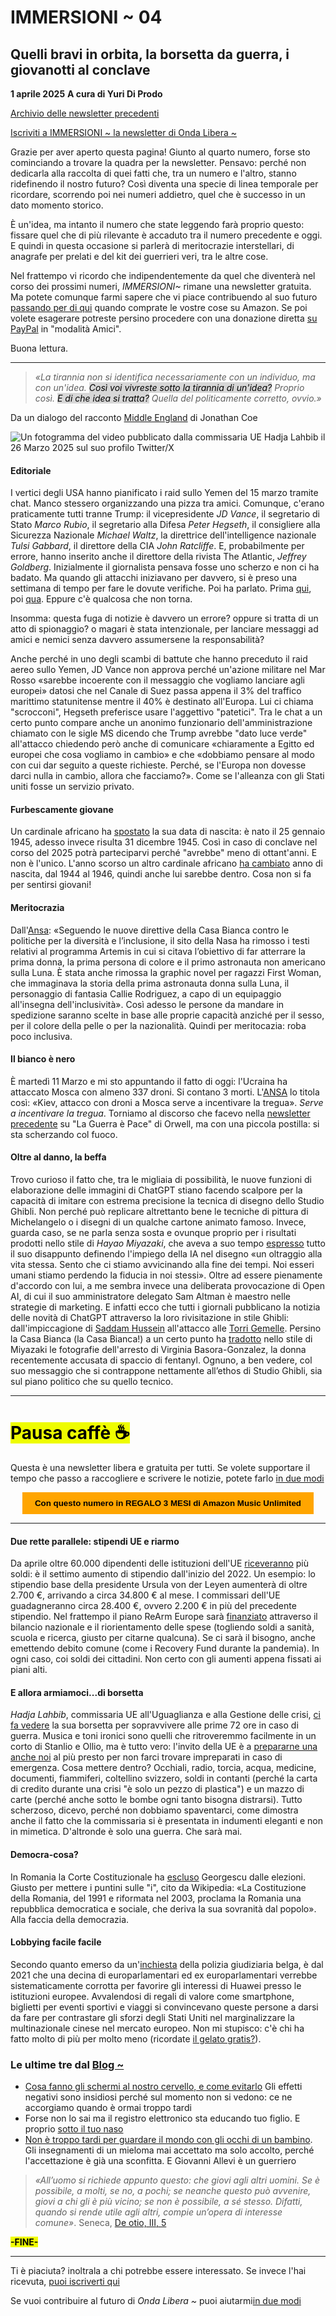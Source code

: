 # IMMERSIONI ~ 04
## Quelli bravi in orbita, la borsetta da guerra, i giovanotti al conclave
**1 aprile 2025**
**A cura di Yuri Di Prodo**

[Archivio delle newsletter precedenti](https://yuridiprodo.github.io/pages/newsletter.html)

[Iscriviti a IMMERSIONI ~ la newsletter di Onda Libera ~](https://yuridiprodo.substack.com​)

Grazie per aver aperto questa pagina! Giunto al quarto numero, forse sto cominciando a trovare la quadra per la newsletter. Pensavo: perché non dedicarla alla raccolta di quei fatti che, tra un numero e l'altro, stanno ridefinendo il nostro futuro? Così diventa una specie di linea temporale per ricordare, scorrendo poi nei numeri addietro, quel che è successo in un dato momento storico.

È un'idea, ma intanto il numero che state leggendo farà proprio questo: fissare quel che di più rilevante è accaduto tra il numero precedente e oggi. E quindi in questa occasione si parlerà di meritocrazie interstellari, di anagrafe per prelati e del kit dei guerrieri veri, tra le altre cose.

Nel frattempo vi ricordo che indipendentemente da quel che diventerà nel corso dei prossimi numeri, *IMMERSIONI~* rimane una newsletter gratuita. Ma potete comunque farmi sapere che vi piace contribuendo al suo futuro [passando per di qui​](https://amzn.to/4h31dBJ) quando comprate le vostre cose su Amazon. Se poi volete esagerare potreste persino procedere con una donazione diretta [su PayPal](http://paypal.me/yuridiprodo) in "modalità Amici".

Buona lettura.

---
<p id="20250401n"></p>

> *«La tirannia non si identifica necessariamente con un individuo, ma con un'idea.*
> <mark class="has-inline-color" style="background-color: #d7d7d7; color: black; font-weight: normal;">*Così voi vivreste sotto la tirannia di un'idea?*</mark>
> *Proprio così.*
> <mark class="has-inline-color" style="background-color: #d7d7d7; color: black; font-weight: normal;">*E di che idea si tratta?*</mark>
> *Quella del politicamente corretto, ovvio.»*

Da un dialogo del racconto [Middle England](https://amzn.to/4eG35zt) di Jonathan Coe

![Un fotogramma del video pubblicato dalla commissaria UE Hadja Lahbib il 26 Marzo 2025 sul suo profilo Twitter/X](/img/borsetta-eu.jpg)

#### Editoriale

I vertici degli USA hanno pianificato i raid sullo Yemen del 15 marzo tramite chat. Manco stessero organizzando una pizza tra amici. Comunque, c'erano praticamente tutti tranne Trump: il vicepresidente *JD Vance*, il segretario di Stato *Marco Rubio*, il segretario alla Difesa *Peter Hegseth*, il consigliere alla Sicurezza Nazionale *Michael Waltz*, la direttrice dell'intelligence nazionale *Tulsi Gabbard*, il direttore della CIA *John Ratcliffe*. E, probabilmente per errore, hanno inserito anche il direttore della rivista The Atlantic, *Jeffrey Goldberg*. Inizialmente il giornalista pensava fosse uno scherzo e non ci ha badato. Ma quando gli attacchi iniziavano per davvero, si è preso una settimana di tempo per fare le dovute verifiche. Poi ha parlato. Prima [qui](https://www.theatlantic.com/politics/archive/2025/03/trump-administration-accidentally-texted-me-its-war-plans/682151/), poi [qua](https://www.theatlantic.com/politics/archive/2025/03/signal-group-chat-attack-plans-hegseth-goldberg/682176/). Eppure c'è qualcosa che non torna.

Insomma: questa fuga di notizie è davvero un errore? oppure si tratta di un atto di spionaggio? o magari è stata intenzionale, per lanciare messaggi ad amici e nemici senza davvero assumersene la responsabilità?

Anche perché in uno degli scambi di battute che hanno preceduto il raid aereo sullo Yemen, JD Vance non approva perché un'azione militare nel Mar Rosso «sarebbe incoerente con il messaggio che vogliamo lanciare agli europei» datosi che nel Canale di Suez passa appena il 3% del traffico marittimo statunitense mentre il 40% è destinato all'Europa. Lui ci chiama "scrocconi", Hegseth preferisce usare l'aggettivo "patetici". Tra le chat a un certo punto compare anche un anonimo funzionario dell'amministrazione chiamato con le sigle MS dicendo che Trump avrebbe "dato luce verde" all'attacco chiedendo però anche di comunicare «chiaramente a Egitto ed europei che cosa vogliamo in cambio» e che «dobbiamo pensare al modo con cui dar seguito a queste richieste. Perché, se l'Europa non dovesse darci nulla in cambio, allora che facciamo?». Come se l'alleanza con gli Stati uniti fosse un servizio privato.

#### Furbescamente giovane

Un cardinale africano ha [spostato](https://www.repubblica.it/cronaca/2025/03/12/news/conclave_2025_cardinale_ouedraogo_burkina_faso-424058780/) la sua data di nascita: è nato il 25 gennaio 1945, adesso invece risulta 31 dicembre 1945. Così in caso di conclave nel corso del 2025 potrà parteciparvi perché "avrebbe" meno di ottant'anni. E non è l'unico. L'anno scorso un altro cardinale africano [ha cambiato](https://www.avvenire.it/chiesa/pagine/il-cardinale-kenyota-njue-potra-partecipare-al-conclave-fino-a-gennaio-2026) anno di nascita, dal 1944 al 1946, quindi anche lui sarebbe dentro. Cosa non si fa per sentirsi giovani!

#### Meritocrazia

Dall'[Ansa](https://www.ansa.it/canale_scienza/notizie/spazio_astronomia/2025/03/25/la-prima-donna-sulla-luna-cancellata-dal-sito-della-nasa-_63bc1e31-4e9c-4d4d-8b1e-b923e269e98f.html): «Seguendo le nuove direttive della Casa Bianca contro le politiche per la diversità e l’inclusione, il sito della Nasa ha rimosso i testi relativi al programma Artemis in cui si citava l’obiettivo di far atterrare la prima donna, la prima persona di colore e il primo astronauta non americano sulla Luna. È stata anche rimossa la graphic novel per ragazzi First Woman, che immaginava la storia della prima astronauta donna sulla Luna, il personaggio di fantasia Callie Rodriguez, a capo di un equipaggio all'insegna dell'inclusività». Così adesso le persone da mandare in spedizione saranno scelte in base alle proprie capacità anziché per il sesso, per il colore della pelle o per la nazionalità. Quindi per meritocazia: roba poco inclusiva.

#### Il bianco è nero

È martedì 11 Marzo e mi sto appuntando il fatto di oggi: l'Ucraina ha attaccato Mosca con almeno 337 droni. Si contano 3 morti. L'[ANSA](https://www.ansa.it/sito/notizie/topnews/2025/03/11/kiev-attacco-con-droni-a-mosca-serve-a-incentivare-la-tregua_f15be85d-0200-485b-9d6c-b41463beca30.html) lo titola così: «Kiev, attacco con droni a Mosca serve a incentivare la tregua». *Serve a incentivare la tregua*. Torniamo al discorso che facevo nella [newsletter precedente](https://yuridiprodo.github.io/newsletter/03.html) su "La Guerra è Pace" di Orwell, ma con una piccola postilla: si sta scherzando col fuoco.

#### Oltre al danno, la beffa

Trovo curioso il fatto che, tra le migliaia di possibilità, le nuove funzioni di elaborazione delle immagini di ChatGPT stiano facendo scalpore per la capacità di imitare con estrema precisione la tecnica di disegno dello Studio Ghibli. Non perché può replicare altrettanto bene le tecniche di pittura di Michelangelo o i disegni di un qualche cartone animato famoso. Invece, guarda caso, se ne parla senza sosta e ovunque proprio per i risultati prodotti nello stile di *Hayao Miyazaki*, che aveva a suo tempo [espresso](https://www.youtube.com/watch?v=Z4tAEcKQ0rM&ab_channel=XEU) tutto il suo disappunto definendo l'impiego della IA nel disegno «un oltraggio alla vita stessa. Sento che ci stiamo avvicinando alla fine dei tempi. Noi esseri umani stiamo perdendo la fiducia in noi stessi». Oltre ad essere pienamente d'accordo con lui, a me sembra invece una deliberata provocazione di Open AI, di cui il suo amministratore delegato Sam Altman è maestro nelle strategie di marketing. E infatti ecco che tutti i giornali pubblicano la notizia delle novità di ChatGPT attraverso la loro rivisitazione in stile Ghibli: dall'impiccagione di [Saddam Hussein](https://www.reddit.com/media?url=https%3A%2F%2Fpreview.redd.it%2Fthe-map-prefigures-the-territory-ai-saddam-hussein-ghibli-v0-t54whfzf48re1.jpeg%3Fauto%3Dwebp%26s%3Df9653e9cc2d0fc44eefbe75f37e58d587bb1ad90) all'attacco alle [Torri Gemelle](https://x.com/uncledoomer/status/1904866916482560448). Persino la Casa Bianca (la Casa Bianca!) a un certo punto ha [tradotto](https://x.com/WhiteHouse/status/1905332049021415862) nello stile di Miyazaki le fotografie dell'arresto di Virginia Basora-Gonzalez, la donna recentemente accusata di spaccio di fentanyl. Ognuno, a ben vedere, col suo messaggio che si contrappone nettamente all’ethos di Studio Ghibli, sia sul piano politico che su quello tecnico.

---

# <mark class="has-inline-color" style="background: rgb(238, 252, 0); color: black; font-weight: 700;">Pausa caffè ☕️</mark>

Questa è una newsletter libera e gratuita per tutti. Se volete supportare il tempo che passo a raccogliere e scrivere le notizie, potete farlo [in due modi](https://yuridiprodo.github.io/pages/help.html)

<form action="https://amzn.to/43xk83Y" target="_blank" style="text-align: center;">
  <button style="background-color: orange; color: black; border: none; padding: 10px 20px; cursor: pointer;">
    <strong>Con questo numero in REGALO 3 MESI di Amazon Music Unlimited</strong>
  </button>
</form>

---

#### Due rette parallele: stipendi UE e riarmo

Da aprile oltre 60.000 dipendenti delle istituzioni dell'UE [riceveranno](https://www.bild.de/politik/ausland-und-internationales/mehr-geld-eu-mitarbeiter-bekommen-7-gehaltserhoehung-in-3-jahren-67dfebfacee69c613c2d19b2) più soldi: è il settimo aumento di stipendio dall'inizio del 2022. Un esempio: lo stipendio base della presidente Ursula von der Leyen aumenterà di oltre 2.700 €, arrivando a circa 34.800 € al mese. I commissari dell'UE guadagneranno circa 28.400 €, ovvero 2.200 € in più del precedente stipendio.
Nel frattempo il piano ReArm Europe sarà [finanziato](https://www.ansa.it/sito/notizie/mondo/europa/2025/03/04/von-der-leyen-presenta-rearm-europe-piano-da-800-miliardi-per_29c9cb40-817d-4fb6-8d60-fe3be4271387.html) attraverso il bilancio nazionale e il riorientamento delle spese (togliendo soldi a sanità, scuola e ricerca, giusto per citarne qualcuna). Se ci sarà il bisogno, anche emettendo debito comune (come i Recovery Fund durante la pandemia). In ogni caso, coi soldi dei cittadini. Non certo con gli aumenti appena fissati ai piani alti.

#### E allora armiamoci...di borsetta

*Hadja Lahbib*, commissaria UE all'Uguaglianza e alla Gestione delle crisi, [ci fa vedere](https://x.com/hadjalahbib/status/1904858985972351264) la sua borsetta per sopravvivere alle prime 72 ore in caso di guerra. Musica e toni ironici sono quelli che ritroveremmo facilmente in un corto di Stanlio e Ollio, ma è tutto vero: l'invito della UE è a [prepararne una anche noi](https://europa.eu/newsroom/ecpc-failover/pdf/ip-25-856_it.pdf) al più presto per non farci trovare impreparati in caso di emergenza. Cosa mettere dentro? Occhiali, radio, torcia, acqua, medicine, documenti, fiammiferi, coltellino svizzero, soldi in contanti (perché la carta di credito durante una crisi "è solo un pezzo di plastica") e un mazzo di carte (perché anche sotto le bombe ogni tanto bisogna distrarsi). Tutto scherzoso, dicevo, perché non dobbiamo spaventarci, come dimostra anche il fatto che la commissaria si è presentata in indumenti eleganti e non in mimetica. D'altronde è solo una guerra. Che sarà mai.

#### Democra-cosa?

In Romania la Corte Costituzionale ha [escluso](https://www.ansa.it/sito/notizie/mondo/europa/2025/03/11/georgescu-escluso-da-elezioni-romania-col-fiato-sospeso-_153325d7-37ad-451f-b6af-340533dbd59e.html) Georgescu dalle elezioni. Giusto per mettere i puntini sulle "i", cito da Wikipedia: «La Costituzione della Romania, del 1991 e riformata nel 2003, proclama la Romania una repubblica democratica e sociale, che deriva la sua sovranità dal popolo». Alla faccia della democrazia.

#### Lobbying facile facile

Secondo quanto emerso da un'[inchiesta](https://www.ftm.eu/articles/how-huawei-lobbying-campaign-in-europe-went-rogue) della polizia giudiziaria belga, è dal 2021 che una decina di europarlamentari ed ex europarlamentari verrebbe sistematicamente corrotta per favorire gli interessi di Huawei presso le istituzioni europee. Avvalendosi di regali di valore come smartphone, biglietti per eventi sportivi e viaggi si convincevano queste persone a darsi da fare per contrastare gli sforzi degli Stati Uniti nel marginalizzare la multinazionale cinese nel mercato europeo. Non mi stupisco: c'è chi ha fatto molto di più per molto meno (ricordate [il gelato gratis?](/newsletter/03.html)).

### Le ultime tre dal [Blog ~](https://yuridiprodo.github.io/)

- [Cosa fanno gli schermi al nostro cervello, e come evitarlo](https://yuridiprodo.github.io/articles/2025-03-26-smartphone-salute-cervello.html) Gli effetti negativi sono insidiosi perché sul momento non si vedono: ce ne accorgiamo quando è ormai troppo tardi
- Forse non lo sai ma il registro elettronico sta educando tuo figlio. E proprio [sotto il tuo naso](https://yuridiprodo.github.io/articles/2025-03-17-registro-elettronico.html)
- [Non è troppo tardi per guardare il mondo con gli occhi di un bambino](https://yuridiprodo.github.io/articles/2025-03-14-nove-doni.html). Gli insegnamenti di un mieloma mai accettato ma solo accolto, perché l'accettazione è già una sconfitta. E Giovanni Allevi è un guerriero

> *«All’uomo si richiede appunto questo: che giovi agli altri uomini. Se è possibile, a molti, se no, a pochi; se neanche questo può avvenire, giovi a chi gli è più vicino; se non è possibile, a sé stesso. Difatti, quando si rende utile agli altri, compie un’opera di interesse comune»*. Seneca, [De otio, III, 5](https://amzn.to/3Ei4aQN)

<mark class="has-inline-color" style="background: rgb(238, 252, 0); color: black; font-weight: 700;">-FINE-</mark>

---

Ti è piaciuta? inoltrala a chi potrebbe essere interessato. Se invece l'hai ricevuta, [​puoi iscriverti qui​](https://yuridiprodo.substack.com)

Se vuoi contribuire al futuro di *Onda Libera ~* puoi aiutarmi [​in due modi​](https://yuridiprodo.github.io/pages/help.html)